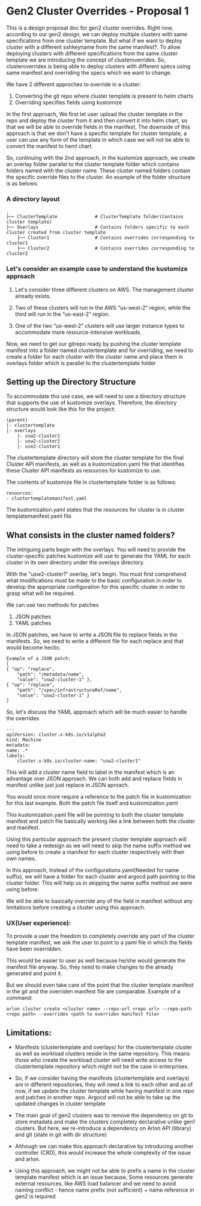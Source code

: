# Gen2 Cluster Overrides - Proposal 1
This is a design proposal doc for gen2 cluster overrides. Right now, according to our gen2 design, we can deploy multiple clusters with same specifications from one cluster template. But what if we want to deploy cluster with a different sshkeyname from the same manifest?. To allow deploying clusters with different specifications from the same cluster template we are introducing the concept of clusteroverrides. So, clusteroverrides is being able to deploy clusters with different specs using same manifest and overriding the specs which we want to change.

We have 2 different approches to override in a cluster:

1. Converting the git repo where cluster template is present to helm charts
2. Overriding specifies fields using kustomize

In the first approach, We first let user upload the cluster template in the repo and deploy the cluster from it and then convert it into helm chart, so that we will be able to override fields in the manifest. The downside of this approach is that we don't have a specific template for cluster template, a user can use any form of the template in which case we will not be able to convert the manifest to heml chart.

So, continuing with the 2nd approach, in the kustomize approach, we create an overlay folder parallel to the cluster template folder which contains folders named with the cluster name. These cluster named folders contain the specific override files to the cluster. An example of the folder structure is as belows:

### A directory layout

    .
    ├── ClusterTemplate              # ClusterTemplate folder(Contains cluster template)
    ├── Overlays                     # Contains folders specific to each cluster created from cluster template
        ├── Cluster1                 # Contains overrides corresponding to cluster1 
        ├── Cluster2                 # Contains overrides corresponding to cluster2


### Let's consider an example case to understand the kustomize approach

1. Let's consider three different clusters on AWS. The management cluster already exists.

2. Two of these clusters will run in the AWS “us-west-2” region, while the third will run in the “us-east-2” region.

3. One of the two “us-west-2” clusters will use larger instance types to accommodate more resource-intensive workloads.

Now, we need to get our gitrepo ready by pushing the cluster template manifest into a folder named clustertemplate and for overriding, we need to create a folder for each cluster with the cluster name and place them in overlays folder which is parallel to the clustertemplate folder
## Setting up the Directory Structure

To accommodate this use case, we will need to use a directory structure that supports the use of kustomize overlays. Therefore, the directory structure would look like this for the project:

    (parent)
    |- clustertemplate
    |- overlays
        |- usw2-cluster1
        |- usw2-cluster2
        |- use2-cluster1

The clustertemplate directory will store the cluster template for the final Cluster API manifests, as well as a kustomization.yaml file that identifies these Cluster API manifests as resources for kustomize to use.

The contents of kustomize file in clustertemplate folder is as follows:

```
resources:
- clustertemplatemanifest.yaml
```

The kustomization.yaml states that the resources for cluster is in cluster templatemanifest.yaml file

## What consists in the cluster named folders?

The intriguing parts begin with the overlays. You will need to provide the cluster-specific patches kustomize will use to generate the YAML for each cluster in its own directory under the overlays directory.

With the "usw2-cluster1" overlay, let's begin. You must first comprehend what modifications must be made to the basic configuration in order to develop the appropriate configuration for this specific cluster in order to grasp what will be required.

We can use two methods for patches
1. JSON patches
2. YAML patches

In JSON patches, we have to write a JSON file to replace fields in the manifests. So, we need to write a different file for each replace and that would become hectic. 

    Example of a JSON patch:
    [
    { "op": "replace",
        "path": "/metadata/name",
        "value": "usw2-cluster-1" },
    { "op": "replace",
        "path": "/spec/infrastructureRef/name",
        "value": "usw2-cluster-1" }
    ]

So, let's discuss the YAML approach which will be much easier to handle the overrides

    ---
    apiVersion: cluster.x-k8s.io/v1alpha2
    kind: Machine
    metadata:
    name: .*
    labels:
        cluster.x-k8s.io/cluster-name: "usw2-cluster1"

This will add a cluster name field to label in the manifest which is an advantage over JSON approach. We can both add and replace fields in manifest unlike just just replace in JSON aproach.

You would once more require a reference to the patch file in kustomization for this last example. Both the patch file itself and kustomization.yaml

This kustomization.yaml file will be pointing to both the cluster template manifest and patch file basically working like a link between both the cluster and manifest. 

Using this particular approach the present cluster template approach will need to take a redesign as we will need to skip the name suffix method we using before to create a manifest for each cluster respectively with their own names.

In this approach, Instead of the configurations.yaml(Needed for name suffix), we will have a folder for each cluster and argocd path pointing to the cluster folder. This will help us in skipping the name suffix method we were using before.

We will be able to basically override any of the field in manifest without any limitations before creating a cluster using this approach.

### UX(User experience):

To provide a user the freedom to completely override any part of the cluster template manifest, we ask the user to point to a yaml file in which the fields have been overridden. 

This would be easier to user as well because he/she would generate the manifest file anyway. So, they need to make changes to the already generated and point it. 

But we should even take care of the point that the cluster template manifest in the git and the overriden manifest file are comparable. Example of a command:

```arlon cluster create <cluster name> --repo-url <repo url> --repo-path <repo path> --overrides <path to overriden manifest file>```

## Limitations:

- Manifests (clustertemplate and overlays) for the clustertemplate cluster as well as workload clusters reside in the same repository. This means those who create the workload cluster will need write access to the clustertemplate repository which might not be the case in enterprises.
- So, if we consider having the manifests (clustertemplate and overlays) are in different repositories, they will need a link to each other and as of now, if we update the cluster template while having manifest in one repo and patches in another repo. Argocd will not be able to take up the updated changes in cluster template
  
- The main goal of gen2 clusters was to remove the dependency on git to store metadata and make the clusters completely declarative unlike gen1 clusters. But here, we re-introduce a dependency on Arlon API (library) and git (state in git with dir structure)
- Although we can make this approach declarative by introducing another controller (CRD), this would increase the whole complexity of the issue and arlon.
  
- Using this approach, we might not be able to prefix a name in the cluster template manifest which is an issue because, Some resources generate external resources, like AWS load balancer and we need to avoid naming conflict - hence name prefix (not sufficient) + name reference in gen2 is required